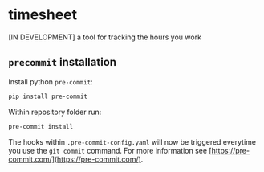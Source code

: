 # timesheet
[IN DEVELOPMENT] a tool for tracking the hours you work


## `precommit` installation

Install python `pre-commit`:
```bash
pip install pre-commit
```

Within repository folder run:
```bash
pre-commit install
```

The hooks within `.pre-commit-config.yaml` will now be triggered everytime you use the `git commit` command. For more information see [https://pre-commit.com/](https://pre-commit.com/).
